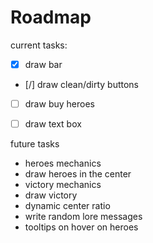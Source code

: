 

# Roadmap

current tasks:
- [x] draw bar
- [/] draw clean/dirty buttons
- [ ] draw buy heroes
- [ ] draw text box


future tasks
- heroes mechanics
- draw heroes in the center
- victory mechanics
- draw victory
- dynamic center ratio
- write random lore messages
- tooltips on hover on heroes
